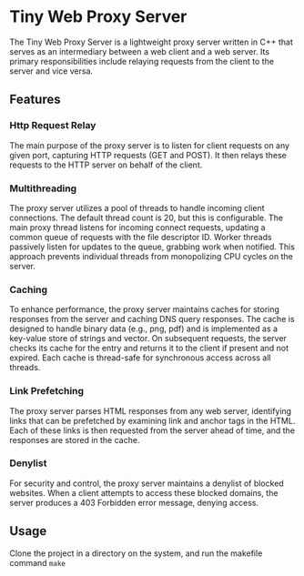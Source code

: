 # Tiny Web Proxy Server
The Tiny Web Proxy Server is a lightweight proxy server written in C++ that serves as an intermediary between a web client and a web server. Its primary responsibilities include relaying requests from the client to the server and vice versa.

## Features
### Http Request Relay
The main purpose of the proxy server is to listen for client requests on any given port, capturing HTTP requests (GET and POST). It then relays these requests to the HTTP server on behalf of the client.

### Multithreading
The proxy server utilizes a pool of threads to handle incoming client connections. The default thread count is 20, but this is configurable. The main proxy thread listens for incoming connect requests, updating a common queue of requests with the file descriptor ID. Worker threads passively listen for updates to the queue, grabbing work when notified. This approach prevents individual threads from monopolizing CPU cycles on the server.

### Caching
To enhance performance, the proxy server maintains caches for storing responses from the server and caching DNS query responses. The cache is designed to handle binary data (e.g., png, pdf) and is implemented as a key-value store of strings and vector<char>. On subsequent requests, the server checks its cache for the entry and returns it to the client if present and not expired. Each cache is thread-safe for synchronous access across all threads.

### Link Prefetching
The proxy server parses HTML responses from any web server, identifying links that can be prefetched by examining link and anchor tags in the HTML. Each of these links is then requested from the server ahead of time, and the responses are stored in the cache.

### Denylist
For security and control, the proxy server maintains a denylist of blocked websites. When a client attempts to access these blocked domains, the server produces a 403 Forbidden error message, denying access.

## Usage
Clone the project in a directory on the system, and run the makefile command
`make`
